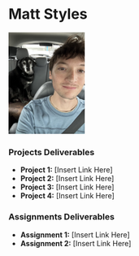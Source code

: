 # Matt Styles 
<img src="./assets/Matt Styles.jpg" style="width:150px;"/>

### Projects Deliverables
- **Project 1:** [Insert Link Here]
- **Project 2:** [Insert Link Here]
- **Project 3:** [Insert Link Here]
- **Project 4:** [Insert Link Here]

### Assignments Deliverables
- **Assignment 1:** [Insert Link Here]
- **Assignment 2:** [Insert Link Here]







